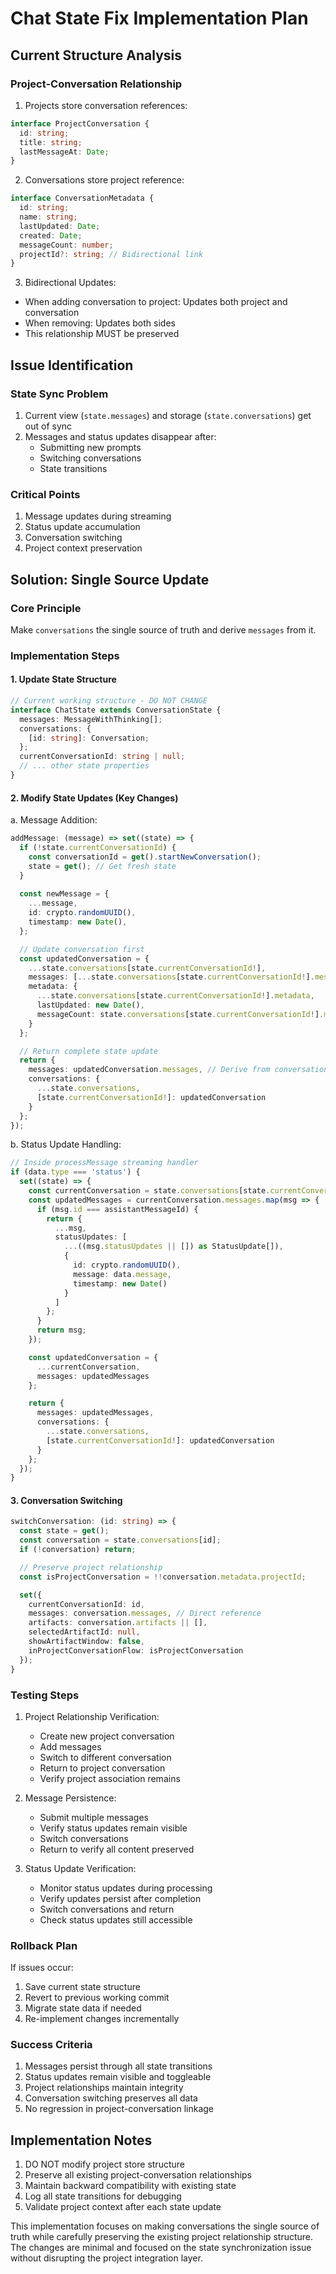 # Chat State Fix Implementation Plan

## Current Structure Analysis

### Project-Conversation Relationship
1. Projects store conversation references:
```typescript
interface ProjectConversation {
  id: string;
  title: string;
  lastMessageAt: Date;
}
```

2. Conversations store project reference:
```typescript
interface ConversationMetadata {
  id: string;
  name: string;
  lastUpdated: Date;
  created: Date;
  messageCount: number;
  projectId?: string; // Bidirectional link
}
```

3. Bidirectional Updates:
- When adding conversation to project: Updates both project and conversation
- When removing: Updates both sides
- This relationship MUST be preserved

## Issue Identification

### State Sync Problem
1. Current view (`state.messages`) and storage (`state.conversations`) get out of sync
2. Messages and status updates disappear after:
   - Submitting new prompts
   - Switching conversations
   - State transitions

### Critical Points
1. Message updates during streaming
2. Status update accumulation
3. Conversation switching
4. Project context preservation

## Solution: Single Source Update

### Core Principle
Make `conversations` the single source of truth and derive `messages` from it.

### Implementation Steps

#### 1. Update State Structure
```typescript
// Current working structure - DO NOT CHANGE
interface ChatState extends ConversationState {
  messages: MessageWithThinking[];
  conversations: {
    [id: string]: Conversation;
  };
  currentConversationId: string | null;
  // ... other state properties
}
```

#### 2. Modify State Updates (Key Changes)

a. Message Addition:
```typescript
addMessage: (message) => set((state) => {
  if (!state.currentConversationId) {
    const conversationId = get().startNewConversation();
    state = get(); // Get fresh state
  }
  
  const newMessage = {
    ...message,
    id: crypto.randomUUID(),
    timestamp: new Date(),
  };

  // Update conversation first
  const updatedConversation = {
    ...state.conversations[state.currentConversationId!],
    messages: [...state.conversations[state.currentConversationId!].messages, newMessage],
    metadata: {
      ...state.conversations[state.currentConversationId!].metadata,
      lastUpdated: new Date(),
      messageCount: state.conversations[state.currentConversationId!].metadata.messageCount + 1
    }
  };

  // Return complete state update
  return {
    messages: updatedConversation.messages, // Derive from conversation
    conversations: {
      ...state.conversations,
      [state.currentConversationId!]: updatedConversation
    }
  };
});
```

b. Status Update Handling:
```typescript
// Inside processMessage streaming handler
if (data.type === 'status') {
  set((state) => {
    const currentConversation = state.conversations[state.currentConversationId!];
    const updatedMessages = currentConversation.messages.map(msg => {
      if (msg.id === assistantMessageId) {
        return {
          ...msg,
          statusUpdates: [
            ...((msg.statusUpdates || []) as StatusUpdate[]),
            {
              id: crypto.randomUUID(),
              message: data.message,
              timestamp: new Date()
            }
          ]
        };
      }
      return msg;
    });

    const updatedConversation = {
      ...currentConversation,
      messages: updatedMessages
    };

    return {
      messages: updatedMessages,
      conversations: {
        ...state.conversations,
        [state.currentConversationId!]: updatedConversation
      }
    };
  });
}
```

#### 3. Conversation Switching
```typescript
switchConversation: (id: string) => {
  const state = get();
  const conversation = state.conversations[id];
  if (!conversation) return;

  // Preserve project relationship
  const isProjectConversation = !!conversation.metadata.projectId;

  set({
    currentConversationId: id,
    messages: conversation.messages, // Direct reference
    artifacts: conversation.artifacts || [],
    selectedArtifactId: null,
    showArtifactWindow: false,
    inProjectConversationFlow: isProjectConversation
  });
}
```

### Testing Steps

1. Project Relationship Verification:
   - Create new project conversation
   - Add messages
   - Switch to different conversation
   - Return to project conversation
   - Verify project association remains

2. Message Persistence:
   - Submit multiple messages
   - Verify status updates remain visible
   - Switch conversations
   - Return to verify all content preserved

3. Status Update Verification:
   - Monitor status updates during processing
   - Verify updates persist after completion
   - Switch conversations and return
   - Check status updates still accessible

### Rollback Plan

If issues occur:
1. Save current state structure
2. Revert to previous working commit
3. Migrate state data if needed
4. Re-implement changes incrementally

### Success Criteria

1. Messages persist through all state transitions
2. Status updates remain visible and toggleable
3. Project relationships maintain integrity
4. Conversation switching preserves all data
5. No regression in project-conversation linkage

## Implementation Notes

1. DO NOT modify project store structure
2. Preserve all existing project-conversation relationships
3. Maintain backward compatibility with existing state
4. Log all state transitions for debugging
5. Validate project context after each state update

This implementation focuses on making conversations the single source of truth while carefully preserving the existing project relationship structure. The changes are minimal and focused on the state synchronization issue without disrupting the project integration layer. 